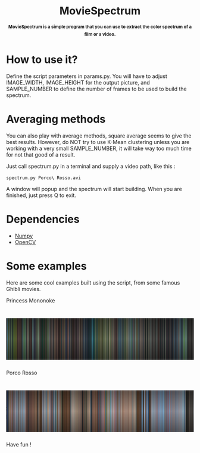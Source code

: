 <h1 align="center">
    MovieSpectrum
</h1>
<p align="center">
<sup>
<b>MovieSpectrum is a simple program that you can use to extract the color spectrum of a film or a video.</b>
</sup>
</p>

# How to use it?
Define the script parameters in params.py.
You will have to adjust IMAGE_WIDTH, IMAGE_HEIGHT for the output picture, and SAMPLE_NUMBER to define the number of frames to be used to build the spectrum.

# Averaging methods
You can also play with average methods, square average seems to give the best results.
However, do NOT try to use K-Mean clustering unless you are working with a very small SAMPLE_NUMBER, it will take way too much time for not that good of a result.

Just call spectrum.py in a terminal and supply a video path, like this :

    spectrum.py Porco\ Rosso.avi

A window will popup and the spectrum will start building. When you are finished, just press Q to exit.

# Dependencies
* <a href="https://github.com/numpy/numpy">Numpy</a>
* <a href="https://github.com/opencv/opencv">OpenCV</a>

# Some examples
Here are some cool examples built using the script, from some famous Ghibli movies.

Princess Mononoke

<h1 align="center">
    <img src="examples/mononoke.png">
</h1>

Porco Rosso

<h1 align="center">
    <img src="examples/porco_rosso.png">
</h1>

Have fun !